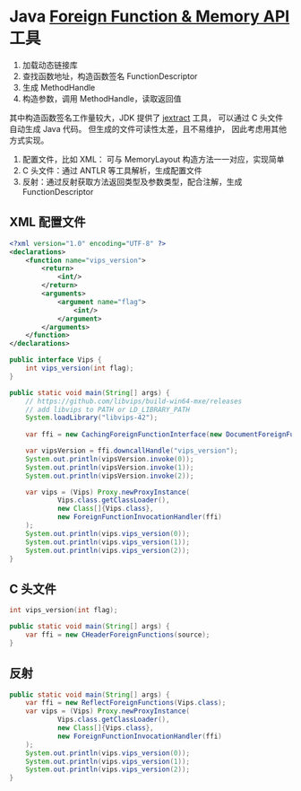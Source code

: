# Java [Foreign Function & Memory API](https://openjdk.org/jeps/454) 工具

1. 加载动态链接库
2. 查找函数地址，构造函数签名 FunctionDescriptor
3. 生成 MethodHandle
4. 构造参数，调用 MethodHandle，读取返回值

其中构造函数签名工作量较大，JDK 提供了 [jextract](https://jdk.java.net/jextract/) 工具，
可以通过 C 头文件 自动生成 Java 代码。
但生成的文件可读性太差，且不易维护，
因此考虑用其他方式实现。

1. 配置文件，比如 XML： 可与 MemoryLayout 构造方法一一对应，实现简单
2. C 头文件：通过 ANTLR 等工具解析，生成配置文件
3. 反射：通过反射获取方法返回类型及参数类型，配合注解，生成 FunctionDescriptor

## XML 配置文件
```xml
<?xml version="1.0" encoding="UTF-8" ?>
<declarations>
    <function name="vips_version">
        <return>
            <int/>
        </return>
        <arguments>
            <argument name="flag">
                <int/>
            </argument>
        </arguments>
    </function>
</declarations>
```

```java
public interface Vips {
    int vips_version(int flag);
}

public static void main(String[] args) {
    // https://github.com/libvips/build-win64-mxe/releases
    // add libvips to PATH or LD_LIBRARY_PATH
    System.loadLibrary("libvips-42");
    
    var ffi = new CachingForeignFunctionInterface(new DocumentForeignFunctions(document));

    var vipsVersion = ffi.downcallHandle("vips_version");
    System.out.println(vipsVersion.invoke(0));
    System.out.println(vipsVersion.invoke(1));
    System.out.println(vipsVersion.invoke(2));

    var vips = (Vips) Proxy.newProxyInstance(
            Vips.class.getClassLoader(),
            new Class[]{Vips.class},
            new ForeignFunctionInvocationHandler(ffi)
    );
    System.out.println(vips.vips_version(0));
    System.out.println(vips.vips_version(1));
    System.out.println(vips.vips_version(2));
}
```

## C 头文件
```c
int vips_version(int flag);
```

```java
public static void main(String[] args) {
    var ffi = new CHeaderForeignFunctions(source);
}
```

## 反射
```java
public static void main(String[] args) {
    var ffi = new ReflectForeignFunctions(Vips.class);
    var vips = (Vips) Proxy.newProxyInstance(
            Vips.class.getClassLoader(),
            new Class[]{Vips.class},
            new ForeignFunctionInvocationHandler(ffi)
    );
    System.out.println(vips.vips_version(0));
    System.out.println(vips.vips_version(1));
    System.out.println(vips.vips_version(2));
}
```